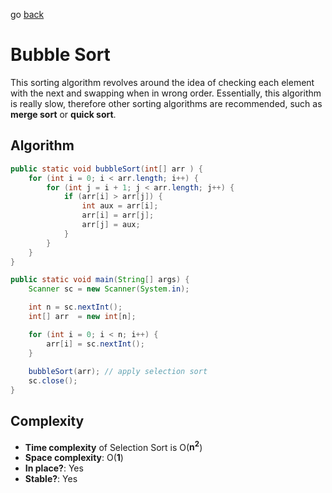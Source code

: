 go [back](SORTING-MENU.md)
# Bubble Sort

This sorting algorithm revolves around the idea of checking each element with the next and swapping when in wrong order. Essentially, this algorithm is really slow, therefore other sorting algorithms are recommended, such as  **merge sort** or **quick sort**.

## Algorithm

```java 
public static void bubbleSort(int[] arr ) {
    for (int i = 0; i < arr.length; i++) {
        for (int j = i + 1; j < arr.length; j++) {
            if (arr[i] > arr[j]) {
                int aux = arr[i];
                arr[i] = arr[j];
                arr[j] = aux;
            }
        }
    }
}

public static void main(String[] args) {
    Scanner sc = new Scanner(System.in);

    int n = sc.nextInt();
    int[] arr  = new int[n];

    for (int i = 0; i < n; i++) {
        arr[i] = sc.nextInt();
    }
    
    bubbleSort(arr); // apply selection sort
    sc.close();
}
```

## Complexity

* **Time complexity** of Selection Sort is O(**n<sup>2</sup>**)
* **Space complexity**: O(**1**) </br>
* **In place?**: Yes
* **Stable?**: Yes


